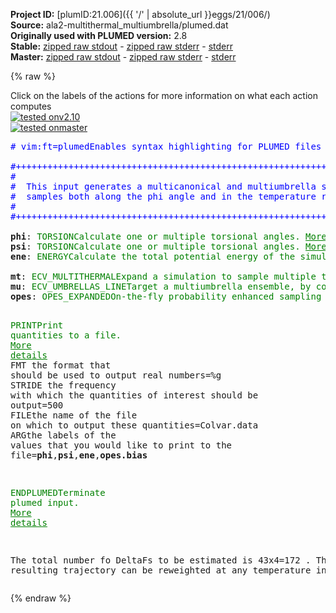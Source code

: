 **Project ID:** [plumID:21.006]({{ '/' | absolute_url }}eggs/21/006/)  
**Source:** ala2-multithermal_multiumbrella/plumed.dat  
**Originally used with PLUMED version:** 2.8  
**Stable:** [zipped raw stdout](plumed.dat.plumed.stdout.txt.zip) - [zipped raw stderr](plumed.dat.plumed.stderr.txt.zip) - [stderr](plumed.dat.plumed.stderr)  
**Master:** [zipped raw stdout](plumed.dat.plumed_master.stdout.txt.zip) - [zipped raw stderr](plumed.dat.plumed_master.stderr.txt.zip) - [stderr](plumed.dat.plumed_master.stderr)  

{% raw %}
<div class="plumedpreheader">
<div class="headerInfo" id="value_details_data/ala2-multithermal_multiumbrella/plumed.dat"> Click on the labels of the actions for more information on what each action computes </div>
<div class="containerBadge">
<div class="headerBadge"><a href="plumed.dat.plumed.stderr"><img src="https://img.shields.io/badge/v2.10-passing-green.svg" alt="tested onv2.10" /></a></div>
<div class="headerBadge"><a href="plumed.dat.plumed_master.stderr"><img src="https://img.shields.io/badge/master-passing-green.svg" alt="tested onmaster" /></a></div>
</div>
</div>
<pre class="plumedlisting">
<span class="plumedtooltip" style="color:blue"># vim:ft=plumed<span class="right">Enables syntax highlighting for PLUMED files in vim. See <a href="https://www.plumed.org/doc-master/user-doc/html/vim">here for more details. </a><i></i></span></span>
<br/><span style="color:blue" class="comment">#++++++++++++++++++++++++++++++++++++++++++++++++++++++++++++++++++++++++++++#</span>
<span style="color:blue" class="comment">#                                                                            #</span>
<span style="color:blue" class="comment">#  This input generates a multicanonical and multiumbrella simulation that   #</span>
<span style="color:blue" class="comment">#  samples both along the phi angle and in the temperature range 300K-1000K  #</span>
<span style="color:blue" class="comment">#                                                                            #</span>
<span style="color:blue" class="comment">#++++++++++++++++++++++++++++++++++++++++++++++++++++++++++++++++++++++++++++#</span>
<br/><b name="data/ala2-multithermal_multiumbrella/plumed.datphi" onclick='showPath("data/ala2-multithermal_multiumbrella/plumed.dat","data/ala2-multithermal_multiumbrella/plumed.datphi","data/ala2-multithermal_multiumbrella/plumed.datphi","brown")'>phi</b>: <span class="plumedtooltip" style="color:green">TORSION<span class="right">Calculate one or multiple torsional angles. <a href="https://www.plumed.org/doc-master/user-doc/html/TORSION" style="color:green">More details</a><i></i></span></span> <span class="plumedtooltip">ATOMS<span class="right">the four atoms involved in the torsional angle<i></i></span></span>=5,7,9,15
<span style="display:none;" id="data/ala2-multithermal_multiumbrella/plumed.datphi">The TORSION action with label <b>phi</b> calculates the following quantities:<table  align="center" frame="void" width="95%" cellpadding="5%"><tr><td width="5%"><b> Quantity </b>  </td><td><b> Description </b> </td></tr><tr><td width="5%">phi.value</td><td>the TORSION involving these atoms</td></tr></table></span><b name="data/ala2-multithermal_multiumbrella/plumed.datpsi" onclick='showPath("data/ala2-multithermal_multiumbrella/plumed.dat","data/ala2-multithermal_multiumbrella/plumed.datpsi","data/ala2-multithermal_multiumbrella/plumed.datpsi","brown")'>psi</b>: <span class="plumedtooltip" style="color:green">TORSION<span class="right">Calculate one or multiple torsional angles. <a href="https://www.plumed.org/doc-master/user-doc/html/TORSION" style="color:green">More details</a><i></i></span></span> <span class="plumedtooltip">ATOMS<span class="right">the four atoms involved in the torsional angle<i></i></span></span>=7,9,15,17
<span style="display:none;" id="data/ala2-multithermal_multiumbrella/plumed.datpsi">The TORSION action with label <b>psi</b> calculates the following quantities:<table  align="center" frame="void" width="95%" cellpadding="5%"><tr><td width="5%"><b> Quantity </b>  </td><td><b> Description </b> </td></tr><tr><td width="5%">psi.value</td><td>the TORSION involving these atoms</td></tr></table></span><b name="data/ala2-multithermal_multiumbrella/plumed.datene" onclick='showPath("data/ala2-multithermal_multiumbrella/plumed.dat","data/ala2-multithermal_multiumbrella/plumed.datene","data/ala2-multithermal_multiumbrella/plumed.datene","brown")'>ene</b>: <span class="plumedtooltip" style="color:green">ENERGY<span class="right">Calculate the total potential energy of the simulation box. <a href="https://www.plumed.org/doc-master/user-doc/html/ENERGY" style="color:green">More details</a><i></i></span></span>
<br/><span style="display:none;" id="data/ala2-multithermal_multiumbrella/plumed.datene">The ENERGY action with label <b>ene</b> calculates something</span><b name="data/ala2-multithermal_multiumbrella/plumed.datmt" onclick='showPath("data/ala2-multithermal_multiumbrella/plumed.dat","data/ala2-multithermal_multiumbrella/plumed.datmt","data/ala2-multithermal_multiumbrella/plumed.datmt","brown")'>mt</b>: <span class="plumedtooltip" style="color:green">ECV_MULTITHERMAL<span class="right">Expand a simulation to sample multiple temperatures simultaneously. <a href="https://www.plumed.org/doc-master/user-doc/html/ECV_MULTITHERMAL" style="color:green">More details</a><i></i></span></span> <span class="plumedtooltip">ARG<span class="right">the label of the internal energy of the system<i></i></span></span>=<b name="data/ala2-multithermal_multiumbrella/plumed.datene">ene</b> <span class="plumedtooltip">TEMP_MAX<span class="right">the maximum of the temperature range<i></i></span></span>=1000 <span class="plumedtooltip">TEMP_STEPS<span class="right">the number of steps in temperature<i></i></span></span>=4
<span style="display:none;" id="data/ala2-multithermal_multiumbrella/plumed.datmt">The ECV_MULTITHERMAL action with label <b>mt</b> calculates the following quantities:<table  align="center" frame="void" width="95%" cellpadding="5%"><tr><td width="5%"><b> Quantity </b>  </td><td><b> Description </b> </td></tr><tr><td width="5%">mt..#!custom</td><td>the names of the output components for this action depend on the actions input file see the example inputs below for details</td></tr></table></span><b name="data/ala2-multithermal_multiumbrella/plumed.datmu" onclick='showPath("data/ala2-multithermal_multiumbrella/plumed.dat","data/ala2-multithermal_multiumbrella/plumed.datmu","data/ala2-multithermal_multiumbrella/plumed.datmu","brown")'>mu</b>: <span class="plumedtooltip" style="color:green">ECV_UMBRELLAS_LINE<span class="right">Target a multiumbrella ensemble, by combining systems each with a parabolic bias potential at a different location. <a href="https://www.plumed.org/doc-master/user-doc/html/ECV_UMBRELLAS_LINE" style="color:green">More details</a><i></i></span></span> <span class="plumedtooltip">ARG<span class="right">the labels of the scalar values that are input to this action<i></i></span></span>=<b name="data/ala2-multithermal_multiumbrella/plumed.datphi">phi</b> <span class="plumedtooltip">CV_MIN<span class="right">the minimum of the CV range to be explored<i></i></span></span>=-pi <span class="plumedtooltip">CV_MAX<span class="right">the maximum of the CV range to be explored<i></i></span></span>=pi <span class="plumedtooltip">SIGMA<span class="right">sigma of the umbrella Gaussians<i></i></span></span>=0.15 <span class="plumedtooltip">BARRIER<span class="right">a guess of the free energy barrier to be overcome (better to stay higher than lower)<i></i></span></span>=50
<span style="display:none;" id="data/ala2-multithermal_multiumbrella/plumed.datmu">The ECV_UMBRELLAS_LINE action with label <b>mu</b> calculates the following quantities:<table  align="center" frame="void" width="95%" cellpadding="5%"><tr><td width="5%"><b> Quantity </b>  </td><td><b> Description </b> </td></tr><tr><td width="5%">mu..#!custom</td><td>the names of the output components for this action depend on the actions input file see the example inputs below for details</td></tr></table></span><b name="data/ala2-multithermal_multiumbrella/plumed.datopes" onclick='showPath("data/ala2-multithermal_multiumbrella/plumed.dat","data/ala2-multithermal_multiumbrella/plumed.datopes","data/ala2-multithermal_multiumbrella/plumed.datopes","brown")'>opes</b>: <span class="plumedtooltip" style="color:green">OPES_EXPANDED<span class="right">On-the-fly probability enhanced sampling with expanded ensembles for the target distribution. <a href="https://www.plumed.org/doc-master/user-doc/html/OPES_EXPANDED" style="color:green">More details</a><i></i></span></span> <span class="plumedtooltip">ARG<span class="right">the label of the ECVs that define the expansion<i></i></span></span>=<b name="data/ala2-multithermal_multiumbrella/plumed.datmt">mt.*</b>,<b name="data/ala2-multithermal_multiumbrella/plumed.datmu">mu.*</b> <span class="plumedtooltip">PACE<span class="right">how often the bias is updated<i></i></span></span>=500 <span class="plumedtooltip">FILE<span class="right"> a file with the estimate of the relative Delta F for each component of the target and of the global c(t)<i></i></span></span>=DeltaFs.data <span class="plumedtooltip">STATE_WFILE<span class="right">write to this file the Delta F estimates and all the info needed to RESTART the simulation<i></i></span></span>=State.data

<span style="display:none;" id="data/ala2-multithermal_multiumbrella/plumed.datopes">The OPES_EXPANDED action with label <b>opes</b> calculates the following quantities:<table  align="center" frame="void" width="95%" cellpadding="5%"><tr><td width="5%"><b> Quantity </b>  </td><td><b> Description </b> </td></tr><tr><td width="5%">opes.bias</td><td>the instantaneous value of the bias potential</td></tr></table></span><span class="plumedtooltip" style="color:green">PRINT<span class="right">Print quantities to a file. <a href="https://www.plumed.org/doc-master/user-doc/html/PRINT" style="color:green">More details</a><i></i></span></span> <span class="plumedtooltip">FMT<span class="right"> the format that should be used to output real numbers<i></i></span></span>=%g <span class="plumedtooltip">STRIDE<span class="right"> the frequency with which the quantities of interest should be output<i></i></span></span>=500 <span class="plumedtooltip">FILE<span class="right">the name of the file on which to output these quantities<i></i></span></span>=Colvar.data <span class="plumedtooltip">ARG<span class="right">the labels of the values that you would like to print to the file<i></i></span></span>=<b name="data/ala2-multithermal_multiumbrella/plumed.datphi">phi</b>,<b name="data/ala2-multithermal_multiumbrella/plumed.datpsi">psi</b>,<b name="data/ala2-multithermal_multiumbrella/plumed.datene">ene</b>,<b name="data/ala2-multithermal_multiumbrella/plumed.datopes">opes.bias</b>

<span style="display:none;" id="data/ala2-multithermal_multiumbrella/plumed.dat">The PRINT action with label <b></b> calculates something</span><span class="plumedtooltip" style="color:green">ENDPLUMED<span class="right">Terminate plumed input. <a href="https://www.plumed.org/doc-master/user-doc/html/ENDPLUMED" style="color:green">More details</a><i></i></span></span><span style="color:blue" class="comment">

The total number fo DeltaFs to be estimated is 43x4=172 .
The resulting trajectory can be reweighted at any temperature in the range.
</span></pre>
{% endraw %}
